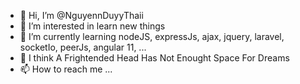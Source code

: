 - 👋 Hi, I’m @NguyennDuyyThaii
- 👀 I’m interested in learn new things
- 🌱 I’m currently learning nodeJS, expressJs, ajax, jquery, laravel, socketIo, peerJs, angular 11, ...
- 💞️ I think A Frightended Head Has Not Enought Space For Dreams
- 📫 How to reach me ...

<!---
NguyennDuyyThaii/NguyennDuyyThaii is a ✨ special ✨ repository because its `README.md` (this file) appears on your GitHub profile.
You can click the Preview link to take a look at your changes.
--->
